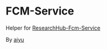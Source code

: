 # FCM-Service

Helper for [ResearchHub-Fcm-Service](https://github.com/aiyu-ayaan/ResearchHub-Fcm-Service)

By [aiyu](www.github.com/aiyu-ayaan)
